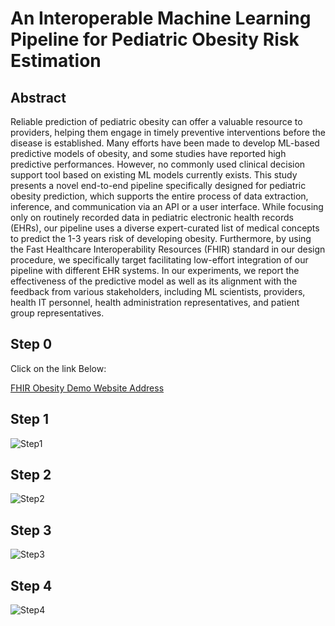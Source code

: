 # An Interoperable Machine Learning Pipeline for Pediatric Obesity Risk Estimation

## Abstract
Reliable prediction of pediatric obesity can offer a valuable resource to providers, helping them engage in timely preventive interventions before the disease is established. Many efforts have been made to develop ML-based predictive models of obesity, and some studies have reported high predictive performances. However, no commonly used clinical decision support tool based on existing ML models currently exists. This study presents a novel end-to-end pipeline specifically designed for pediatric obesity prediction, which supports the entire process of data extraction, inference, and communication via an API or a user interface. While focusing only on routinely recorded data in pediatric electronic health records (EHRs), our pipeline uses a diverse expert-curated list of medical concepts to predict the 1-3 years risk of developing obesity. Furthermore, by using the Fast Healthcare Interoperability Resources (FHIR) standard in our design procedure, we specifically target facilitating low-effort integration of our pipeline with different EHR systems. In our experiments, we report the effectiveness of the predictive model as well as its alignment with the feedback from various stakeholders, including ML scientists, providers, health IT personnel, health administration representatives, and patient group representatives. 

## Step 0
Click on the link Below:


[FHIR Obesity Demo Website Address](https://launch.smarthealthit.org/?launch_url=https%3A%2F%2F35.239.239.125%2Flaunch.html "FHIR Obesity Demo Website Address")

## Step 1
![Step1](https://i.ibb.co/kGMgLx0/step1.png)

## Step 2
![Step2](https://i.ibb.co/Yt8zHPY/step2.png)

## Step 3
![Step3](https://i.ibb.co/bNTZFQV/step3.png)

## Step 4
![Step4](https://i.ibb.co/Y86rXrN/step4.png)
